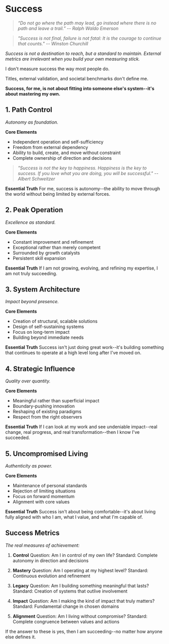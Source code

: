 # Success

> *“Do not go where the path may lead, go instead where there is no path and leave a trail.” -- Ralph Waldo Emerson*

> *"Success is not final, failure is not fatal: It is the courage to continue that counts." -- Winston Churchill*

*Success is not a destination to reach, but a standard to maintain. External metrics are irrelevant when you build your own measuring stick.*

I don't measure success the way most people do.

Titles, external validation, and societal benchmarks don't define me.

**Success, for me, is not about fitting into someone else's system--it's about mastering my own.**

## 1. Path Control

*Autonomy as foundation.*

**Core Elements**
- Independent operation and self-sufficiency
- Freedom from external dependency
- Ability to build, create, and move without constraint
- Complete ownership of direction and decisions

> *"Success is not the key to happiness. Happiness is the key to success. If you love what you are doing, you will be successful." -- Albert Schweitzer*

**Essential Truth**
For me, success is autonomy--the ability to move through the world without being limited by external forces.

## 2. Peak Operation

*Excellence as standard.*

**Core Elements**
- Constant improvement and refinement
- Exceptional rather than merely competent
- Surrounded by growth catalysts
- Persistent skill expansion

**Essential Truth**
If I am not growing, evolving, and refining my expertise, I am not truly succeeding.

## 3. System Architecture

*Impact beyond presence.*

**Core Elements**
- Creation of structural, scalable solutions
- Design of self-sustaining systems
- Focus on long-term impact
- Building beyond immediate needs

**Essential Truth**
Success isn't just doing great work--it's building something that continues to operate at a high level long after I've moved on.

## 4. Strategic Influence

*Quality over quantity.*

**Core Elements**
- Meaningful rather than superficial impact
- Boundary-pushing innovation
- Reshaping of existing paradigms
- Respect from the right observers

**Essential Truth**
If I can look at my work and see undeniable impact--real change, real progress, and real transformation--then I know I've succeeded.

## 5. Uncompromised Living

*Authenticity as power.*

**Core Elements**
- Maintenance of personal standards
- Rejection of limiting situations
- Focus on forward momentum
- Alignment with core values

**Essential Truth**
Success isn't about being comfortable--it's about living fully aligned with who I am, what I value, and what I'm capable of.

## Success Metrics

*The real measures of achievement:*

1.  **Control**
    Question: Am I in control of my own life?
    Standard: Complete autonomy in direction and decisions

2.  **Mastery**
    Question: Am I operating at my highest level?
    Standard: Continuous evolution and refinement

3.  **Legacy**
    Question: Am I building something meaningful that lasts?
    Standard: Creation of systems that outlive involvement

4.  **Impact**
    Question: Am I making the kind of impact that truly matters?
    Standard: Fundamental change in chosen domains

5.  **Alignment**
    Question: Am I living without compromise?
    Standard: Complete congruence between values and actions

If the answer to these is yes, then I am succeeding--no matter how anyone else defines it.